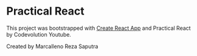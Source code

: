 # Practical React

This project was bootstrapped with [Create React App](https://github.com/facebook/create-react-app) and Practical React by Codevolution Youtube.

Created by Marcalleno Reza Saputra
